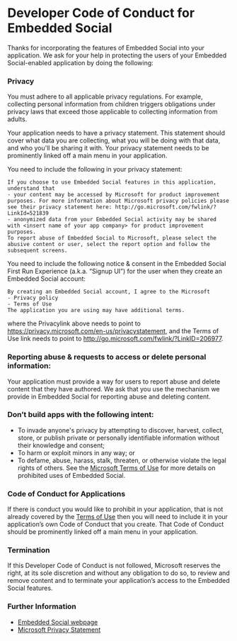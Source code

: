 # Developer Code of Conduct for Embedded Social

Thanks for incorporating the features of Embedded Social into your application.
We ask for your help in protecting the users of your Embedded Social-enabled application by doing the following:

### Privacy
You must adhere to all applicable privacy regulations. For example, collecting personal information from children triggers obligations under privacy laws that exceed those applicable to collecting information from adults.

Your application needs to have a privacy statement. This statement should cover what data you are collecting, what you will be doing with that data, and who you'll be sharing it with. Your privacy statement needs to be prominently linked off a main menu in your application.

You need to include the following in your privacy statement:

    If you choose to use Embedded Social features in this application, understand that
    - your content may be accessed by Microsoft for product improvement purposes. For more information about Microsoft privacy policies please see their privacy statement here: http://go.microsoft.com/fwlink/?LinkId=521839
    - anonymized data from your Embedded Social activity may be shared with <insert name of your app company> for product improvement purposes. 
    To report abuse of Embedded Social to Microsoft, please select the abusive content or user, select the report option and follow the subsequent screens. 

You need to include the following notice & consent in the Embedded Social First Run Experience (a.k.a. “Signup UI”) for the user when they create an Embedded Social account:

    By creating an Embedded Social account, I agree to the Microsoft 
    - Privacy policy
    - Terms of Use
    The application you are using may have additional terms.
where the Privacylink above needs to point to https://privacy.microsoft.com/en-us/privacystatement, and the Terms of Use link needs to point to http://go.microsoft.com/fwlink/?LinkID=206977. 

### Reporting abuse & requests to access or delete personal information: 
Your application must provide a way for users to report abuse and delete content that they have authored. We ask that you use the mechanism we provide in Embedded Social for reporting abuse and deleting content. 

### Don’t build apps with the following intent:
- To invade anyone's privacy by attempting to discover, harvest, collect, store, or publish private or personally identifiable information without their knowledge and consent;
- To harm or exploit minors in any way; or
- To defame, abuse, harass, stalk, threaten, or otherwise violate the legal rights of others.
See the [Microsoft Terms of Use](http://go.microsoft.com/fwlink/?LinkID=206977) for more details on prohibited uses of Embedded Social.

### Code of Conduct for Applications
If there is conduct you would like to prohibit in your application, that is not already covered by the [Terms of Use](http://go.microsoft.com/fwlink/?LinkID=206977) then you will need to include it in your application’s own Code of Conduct that you create. That Code of Conduct should be prominently linked off a main menu in your application.

### Termination
If this Developer Code of Conduct is not followed, Microsoft reserves the right, at its sole discretion and without any obligation to do so, to review and remove content and to terminate your application’s access to the Embedded Social features. 

### Further Information 
- [Embedded Social webpage]()
- [Microsoft Privacy Statement](http://go.microsoft.com/fwlink/?LinkId=521839)

